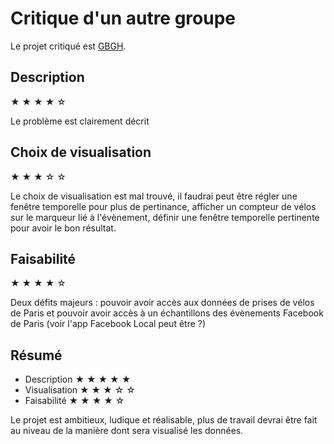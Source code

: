 # Critique d'un autre groupe
Le projet critiqué est [GBGH](https://github.com/Weegle99/gbgh).


## Description
★ ★ ★ ★ ☆

Le problème est clairement décrit

## Choix de visualisation
★ ★ ★ ☆ ☆

Le choix de visualisation est mal trouvé, il faudrai peut être régler une fenêtre temporelle pour plus de pertinance, afficher un compteur de vélos sur le marqueur lié à l'évènement, définir une fenêtre temporelle pertinente pour avoir le bon résultat.

## Faisabilité
★ ★ ★ ★ ☆

Deux défits majeurs : pouvoir avoir accès aux données de prises de vélos de Paris et pouvoir avoir accès à un échantillons des évènements Facebook de Paris (voir l'app Facebook Local peut être ?)

## Résumé
- Description ★ ★ ★ ★ ★
- Visualisation ★ ★ ★ ☆ ☆
- Faisabilité ★ ★ ★ ★ ☆

Le projet est ambitieux, ludique et réalisable, plus de travail devrai être fait au niveau de la manière dont sera visualisé les données.
